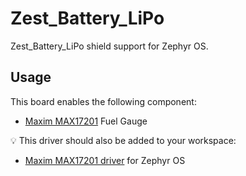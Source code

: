 # Zest_Battery_LiPo

Zest_Battery_LiPo shield support for Zephyr OS.

## Usage
This board enables the following component:
- [Maxim MAX17201](https://www.maximintegrated.com/en/products/power/battery-management/MAX17201.html/storefront/storefront.html) Fuel Gauge

:bulb: This driver should also be added to your workspace:
- [Maxim MAX17201 driver](https://github.com/catie-aq/zephyr_maxim-max17201) for Zephyr OS
